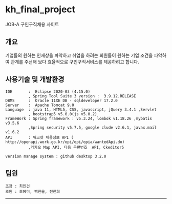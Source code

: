 # kh_final_project
JOB-A 구인구직채용 사이트

## 개요
 기업들의 원하는 인재상을 파악하고 취업을 하려는 회원들이 원하는 기업 조건을 파악하여 관계를 주선해 보다 효율적으로 구인구직서비스를 제공하려고 합니다.
 
 ## 사용기술 및 개발환경
 
    IDE       :  Eclipse 2020-03 (4.15.0)
              , Spring Tool Suite 3 version :  3.9.12.RELEASE
    DBMS      :  Oracle 11XE DB - sqldeveloper 17.2.0
    Server    :  Apache Tomcat 9.0
    Language  : java 11, HTML5, CSS, javascript, jQuery 3.4.1 ,Servlet
              , bootstrap5 v5.0.0(js v5.0.2)
    FrameWork : Spring framework : v5.3.24, lombok v1.18.26 ,mybatis v3.5.6                                  
              ,Spring security v5.7.5, google clude v2.6.1, javax.mail v1.6.2
    API       : 워크넷 채용정보 API ( http://openapi.work.go.kr/opi/opi/opia/wantedApi.do)
              ,카카오 Map API, 다음 우편번호  API, Ckeditor5
              
    version manage system : github desktop 3.2.0

## 팀원

    조장 : 최민건
    조원 : 조혜미, 백한울, 전찬희
    
----
